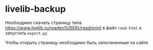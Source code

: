 # livelib-backup

Необходимо скачать страницу типа https://www.livelib.ru/reader/{USER}/read/print в файл `read.html` и запустить `export.py`

Чтобы открыть страницу необходимо быть залогиненным на сайте
